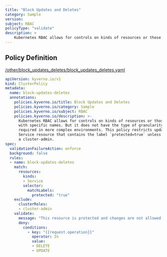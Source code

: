 ```yaml
---
title: "Block Updates and Deletes"
category: Sample
version: 
subject: RBAC
policyType: "validate"
description: >
    Kubernetes RBAC allows for controls on kinds of resources or those with specific names. But it does not have the type of granularity often required in more complex environments. This policy restricts updates and deletes to any Service resource that contains the label `protected=true` unless by a cluster-admin.
---
```


## Policy Definition
<a href="https://github.com/kyverno/policies/raw/main//other/block_updates_deletes/block_updates_deletes.yaml" target="-blank">/other/block_updates_deletes/block_updates_deletes.yaml</a>

```yaml
apiVersion: kyverno.io/v1
kind: ClusterPolicy
metadata:
  name: block-updates-deletes
  annotations:
    policies.kyverno.io/title: Block Updates and Deletes
    policies.kyverno.io/category: Sample
    policies.kyverno.io/subject: RBAC
    policies.kyverno.io/description: >-
      Kubernetes RBAC allows for controls on kinds of resources or those
      with specific names. But it does not have the type of granularity often
      required in more complex environments. This policy restricts updates and deletes to any
      Service resource that contains the label `protected=true` unless by
      a cluster-admin.
spec:
  validationFailureAction: enforce
  background: false
  rules:
  - name: block-updates-deletes
    match:
      resources:
        kinds:
        - Service
        selector:
          matchLabels:
            protected: "true"
    exclude:
      clusterRoles:
      - cluster-admin
    validate:
      message: "This resource is protected and changes are not allowed. Please seek a cluster-admin."
      deny:
        conditions:
          - key: "{{request.operation}}"
            operator: In
            value:
            - DELETE
            - UPDATE
```
